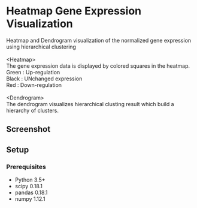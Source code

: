 # Heatmap Gene Expression Visualization
Heatmap and Dendrogram visualization of the normalized gene expression using hierarchical clustering <br />
<br />
\<Heatmap\> <br />
The gene expression data is displayed by colored squares in the heatmap. <br />
Green : Up-regulation <br />
Black : UNchanged expression <br />
Red : Down-regulation <br />
<br />
\<Dendrogram\> <br />
The dendrogram visualizes hierarchical clusting result which build a hierarchy of clusters.<br />

## Screenshot


## Setup
### Prerequisites
* Python 3.5+
* scipy 0.18.1
* pandas 0.18.1
* numpy 1.12.1


